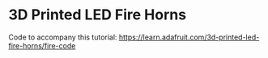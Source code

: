 # 3D Printed LED Fire Horns

Code to accompany this tutorial:
https://learn.adafruit.com/3d-printed-led-fire-horns/fire-code

